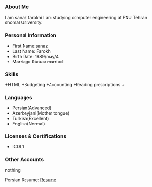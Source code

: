 ### About Me

I am sanaz farokhi
I am studying computer engineering at PNU Tehran shomal  University.

### Personal Information

- First Name:sanaz
- Last Name: Farokhi
- Birth Date: 1989/may/4
- Marriage Status: married

### Skills

+HTML
+Budgeting
+Accounting 
+Reading prescriptions
+
### Languages

- Persian(Advanced)
- Azerbayjani(Mother tongue)
- Turkish(Excellent)
- English(Normal)


### Licenses & Certifications

- ICDL1 

### Other Accounts
  nothing
  
  Persian Resume: <a href=""> Resume </a>
